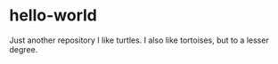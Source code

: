 # hello-world
Just another repository
I like turtles. I also like tortoises, but to a lesser degree.
